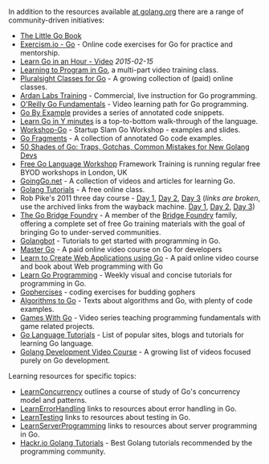 In addition to the resources available [at golang.org](http://golang.org/doc/#learning) there are a range of community-driven initiatives:

  * [The Little Go Book](http://openmymind.net/The-Little-Go-Book/)
  * [Exercism.io - Go](http://exercism.io/languages/go) - Online code exercises for Go for practice and mentorship.
  * [Learn Go in an Hour - Video](https://www.youtube.com/watch?v=CF9S4QZuV30) _2015-02-15_
  * [Learning to Program in Go](https://www.youtube.com/playlist?list=PLei96ZX_m9sVSEXWwZi8uwd2vqCpEm4m6), a multi-part video training class.
  * [Pluralsight Classes for Go](http://www.pluralsight.com/tag/golang) - A growing collection of (paid) online classes.
  * [Ardan Labs Training](https://www.ardanlabs.com/) - Commercial, live instruction for Go programming.
  * [O'Reilly Go Fundamentals](http://shop.oreilly.com/category/learning-path/go-fundamentals.do) - Video learning path for Go programming.
  * [Go By Example](http://gobyexample.com/) provides a series of annotated code snippets.
  * [Learn Go in Y minutes](http://learnxinyminutes.com/docs/go/) is a top-to-bottom walk-through of the language.
  * [Workshop-Go](https://github.com/sendwithus/workshop-go) - Startup Slam Go Workshop - examples and slides.
  * [Go Fragments](http://www.gofragments.net/) - A collection of annotated Go code examples.
  * [50 Shades of Go: Traps, Gotchas, Common Mistakes for New Golang Devs](http://devs.cloudimmunity.com/gotchas-and-common-mistakes-in-go-golang/index.html)
  * [Free Go Language Workshop](https://www.frameworktraining.co.uk/go-language-free-training-workshop/) Framework Training is running regular free BYOD workshops in London, UK
  * [GoingGo.net](http://www.goinggo.net/) - A collection of videos and articles for learning Go.
  * [Golang Tutorials](http://golangtutorials.blogspot.com/2011/05/table-of-contents.html) - A free online class.
  * Rob Pike's 2011 three day course - [Day 1](http://go.googlecode.com/hg-history/release-branch.r60/doc/GoCourseDay1.pdf), [Day 2](http://go.googlecode.com/hg-history/release-branch.r60/doc/GoCourseDay2.pdf), [Day 3](http://go.googlecode.com/hg-history/release-branch.r60/doc/GoCourseDay3.pdf) (*links are broken*, use the archived links from the wayback machine. [Day 1][wbday1], [Day 2][wbday2], [Day 3][wbday3])
  * [The Go Bridge Foundry](https://github.com/gobridge) - A member of the [Bridge Foundry](http://bridgefoundry.org/) family, offering a complete set of free Go training materials with the goal of bringing Go to under-served communities.
* [Golangbot](https://golangbot.com/learn-golang-series/) - Tutorials to get started with programming in Go.
* [Master Go](https://appliedgo.com/p/mastergo/) - A paid online video course on Go for developers
* [Learn to Create Web Applications using Go](https://www.usegolang.com/) - A paid online video course and book about Web programming with Go
* [Learn Go Programming](https://blog.learngoprogramming.com) - Weekly visual and concise tutorials for programming in Go.
* [Gophercises](https://gophercises.com/) - coding exercises for budding gophers
* [Algorithms to Go](http://yourbasic.org/) - Texts about algorithms and Go, with plenty of code examples.
* [Games With Go](http://gameswithgo.org/) - Video series teaching programming fundamentals with game related projects.
* [Go Language Tutorials](https://www.cybrhome.com/topic/go-language-tutorials) - List of popular sites, blogs and tutorials for learning Go language.
* [Golang Development Video Course](https://www.youtube.com/playlist?list=PLzUGFf4GhXBL4GHXVcMMvzgtO8-WEJIoY) - A growing list of videos focused purely on Go development.

[wbday1]: http://web.archive.org/web/20160305024536/http://go.googlecode.com/hg-history/release-branch.r60/doc/GoCourseDay1.pdf
[wbday2]: http://web.archive.org/web/20160305081012/http://go.googlecode.com/hg-history/release-branch.r60/doc/GoCourseDay2.pdf
[wbday3]: http://web.archive.org/web/20160305075151/http://go.googlecode.com/hg-history/release-branch.r60/doc/GoCourseDay3.pdf

Learning resources for specific topics:
  * [LearnConcurrency](LearnConcurrency) outlines a course of study of Go's concurrency model and patterns.
  * [LearnErrorHandling](LearnErrorHandling) links to resources about error handling in Go.
  * [LearnTesting](LearnTesting) links to resources about testing in Go.
  * [LearnServerProgramming](LearnServerProgramming) links to resources about server programming in Go.
  * [Hackr.io Golang Tutorials](https://hackr.io/tutorials/learn-golang) - Best Golang tutorials recommended by the programming community.
